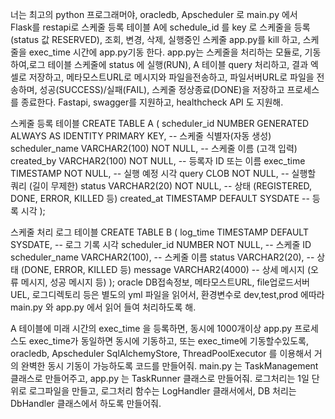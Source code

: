 너는 최고의 python 프로그래머야, oracledb, Apscheduler 로 main.py 에서  
Flask를 restapi로 스케줄 등록 테이블 A에 schedule_id 를 key 로 스케줄을 등록(status 값 RESERVED), 
조회, 변경, 삭제, 실행중인 스케줄 app.py를 kill 하고, 스케줄을 exec_time 시간에  app.py기동 한다. 
app.py는 스케줄을 처리하는 모듈로, 기동하여,로그 테이블 스케줄에 status 에 실행(RUN), 
A 테이블 query 처리하고, 결과 엑셀로 저장하고, 메타모스트URL로 메시지와 파일을전송하고, 
파일서버URL로 파일을 전송하며, 성공(SUCCESS)/실패(FAIL), 스케줄 정상종료(DONE)을 저장하고 프로세스를 종료한다. 
Fastapi, swagger를 지원하고, healthcheck API 도 지원해.

스케줄 등록 테이블
CREATE TABLE A (
    scheduler_id     NUMBER GENERATED ALWAYS AS IDENTITY PRIMARY KEY, -- 스케줄 식별자(자동 생성)
    scheduler_name   VARCHAR2(100)   NOT NULL, -- 스케줄 이름 (고객 입력)
    created_by       VARCHAR2(100)   NOT NULL, -- 등록자 ID 또는 이름
    exec_time        TIMESTAMP       NOT NULL, -- 실행 예정 시각
    query            CLOB            NOT NULL, -- 실행할 쿼리 (길이 무제한)
    status           VARCHAR2(20)    NOT NULL, -- 상태 (REGISTERED, DONE, ERROR, KILLED 등)
    created_at       TIMESTAMP       DEFAULT SYSDATE -- 등록 시각
);

스케줄 처리 로그 테이블
CREATE TABLE B (
    log_time         TIMESTAMP       DEFAULT SYSDATE, -- 로그 기록 시각
    scheduler_id     NUMBER    NOT NULL,        -- 스케줄 ID
    scheduler_name   VARCHAR2(100),                   -- 스케줄 이름
    status           VARCHAR2(20),                    -- 상태 (DONE, ERROR, KILLED 등)
    message          VARCHAR2(4000)                   -- 상세 메시지 (오류 메시지, 성공 메시지 등)
);
oracle DB접속정보, 메타모스트URL, file업로드서버UEL, 로그디렉토리 등은 별도의 yml 파일을 읽어서, 
환경변수로 dev,test,prod 에따라 main.py 와 app.py 에서 읽어 들여 처리하도록 해.

A 테이블에 미래 시간의 exec_time 을 등록하면,
동시에 1000개이상 app.py 프로세스도 exec_time가 동일하면 동시에 기동하고, 또는 exec_time에 기동할수있도록,  
oracledb, Apscheduler SqlAlchemyStore, ThreadPoolExecutor 를 이용해서 거의 완벽한 동시 기동이 가능하도록  코드를 만들어줘.
main.py 는 TaskManagement 클래스로 만들어주고, app.py 는 TaskRunner 클래스로 만들어줘.
로그처리는 1일 단위로 로그파일을 만들고, 로그처리 함수는 LogHandler 클래서에서,
DB 처리는 DbHandler 클래스에서 하도록 만들어줘.

